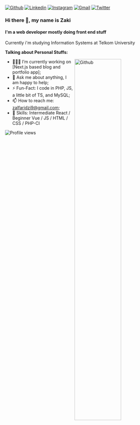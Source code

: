 [![Github](https://img.shields.io/badge/-Github-000?style=flat&logo=Github&logoColor=white)](https://github.com/zakialfaridzi)
[![Linkedin](https://img.shields.io/badge/-LinkedIn-blue?style=flat&logo=Linkedin&logoColor=white)](https://www.linkedin.com/in/zaki-al-faridzi-32b061162/)
[![Instagram](https://img.shields.io/badge/-Instagram-c13584?style=flat&labelColor=c13584&logo=instagram&logoColor=white)](https://www.instagram.com/zalfaridzii/)
[![Gmail](https://img.shields.io/badge/-Gmail-c14438?style=flat&logo=Gmail&logoColor=white)](mailto:zalfaridzi9@gmail.com)
[![Twitter](https://img.shields.io/twitter/follow/zalfaridzii)](https://www.twitter.com/zalfaridzii)

### Hi there 👋, my name is Zaki
#### I'm a web developer mostly doing front end stuff

Currently i'm studying Information Systems at Telkom University

<!-- Talking about you -->
**Talking about Personal Stuffs:**

<!-- Any image aligned to the right. Beware the width -->
<img width="55%" align="right" alt="Github" src="https://raw.githubusercontent.com/onimur/.github/master/.resources/git-header.svg" />

<!-- - 👨🏽‍💻 I’m currently working on [Handle Path Oz](https://github.com/onimur/handle-path-oz); -->
- 👨🏽‍💻 I’m currently working on [Next.js based blog and portfolio app];
- 💬 Ask me about anything, I am happy to help;
- ⚡️ Fun-Fact: I code in PHP, JS, a little bit of TS, and MySQL;
- 📫 How to reach me: zalfaridzi9@gmail.com;
- 🌱  Skills: Intermediate React / Beginner Vue / JS / HTML / CSS / PHP-CI

<!-- - 🔭 Currently working on Next based Blog 
- 🌱 Currently on the way to master ReactJS 
- 📫 How to reach me: feel free to dm my twitter @zalfaridzii\
https://zakialfaridzi.github.io/Portofolio/ -->

![Profile views](https://gpvc.arturio.dev/zakialfaridzi)  
